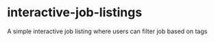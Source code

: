 # interactive-job-listings
 A simple interactive job listing where users can filter job based on tags
